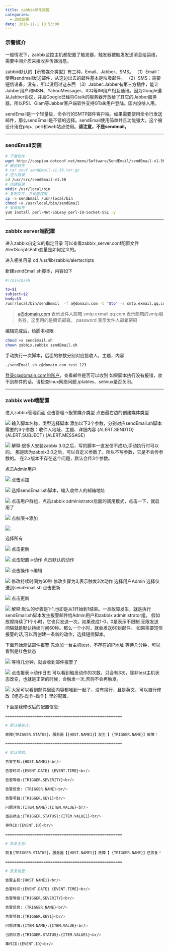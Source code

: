 ```yaml
---
title: zabbix邮件报警
categories:
  - 运维部署
date: 2016-11-1 18:53:00
---
```


### 示警媒介
一般情况下，zabbix监控主机都配置了触发器，触发器被触发发送消息给运维，需要中间介质来接收并传递消息。

zabbix默认的【示警媒介类型】有三种，Email、Jabber、SMS。
（1）Email：使用sendmail发送邮件，从这边出去的邮件基本是垃圾邮件。
（2）SMS：需要短信设备，没有，所以没用过这东西
（3）Jabber:Jabber有第三方插件，能让Jabber用户和MSN、YahooMessager、ICQ等IM用户相互通讯。因为Google遵从Jabber协议，并且Google已经将Gtalk的服务器开放给了其它的Jabber服务器。所以PSI、Giam等Jabber客户端软件支持GTalk用户登陆。国内没啥人用。

sendEmail是一个轻量级，命令行的SMTP邮件客户端。如果需要使用命令行发送邮件，那么sendEmail是不错的选择。sendEmail使用简单并且功能强大。这个被设计用在php、perl和web站点使用。**请注意，不是sendmail。**

---

### sendEmail安装
```bash
# 下载软件
wget http://caspian.dotconf.net/menu/Software/SendEmail/sendEmail-v1.56.tar.gz
# 解压软件
# tar zxvf sendEmail-v1.56.tar.gz
# 进入目录
cd /usr/src/sendEmail-v1.56
# 创建目录
mkdir /usr/local/bin
# 复制文件，并设置权限
cp -a sendEmail /usr/local/bin
chmod +x /usr/local/bin/sendEmail
# 安装组件
yum install perl-Net-SSLeay perl-IO-Socket-SSL -y
```

<!-- more -->

---

### zabbix server端配置
进入zabbix自定义的指定目录
可以查看zabbix_server.conf配置文件AlertScriptsPath变量是如何定义的。

进入相关目录
cd /usr/lib/zabbix/alertscripts

新建sendEmail.sh脚本，内容如下
```bash
#!/bin/bash

to=$1
subject=$2
body=$3
/usr/local/bin/sendEmail  -f a@domain.com -t "$to" -s smtp.exmail.qq.com -u "$subject" -o message-content-type=html -o message-charset=utf8 -xu a@domain.com -xp password -m "$body"
```

> a@domain.com 表示发件人邮箱
smtp.exmail.qq.com 表示邮箱的smtp服务器，这里用的是腾讯邮箱。
password 表示发件人邮箱密码

编辑完成后，给脚本权限
```bash
chmod +x sendEmail.sh
chown zabbix.zabbix sendEmail.sh
```
手动执行一次脚本，后面的参数分别对应接收人，主题，内容
```bash
./sendEmail.sh c@domain.com test 123
```
登录c@domain.com的账户，查看邮件是否可以收到
如果脚本执行没有报错，收不到邮件的话，请检查linux网络问题,iptables、selinux是否关闭。

---

### zabbix web端配置
进入zabbix管理页面
点击管理->报警媒介类型 点击最右边的创建媒体类型

![](1.png)
输入脚本名称，类型选择脚本
添加以下3个参数，分别对应sendEmail.sh脚本需要的3个参数：收件人地址、主题、详细内容
{ALERT.SENDTO}
{ALERT.SUBJECT}
{ALERT.MESSAGE}

![](2.png)
解释:很多人安装zabbix 3.0之后，写的脚本一直发信不成功,手动执行时可以的。
那是因为zabbix3.0之后，可以自定义参数了。所以不写参数，它是不会传参数的。
在2.x版本不存在这个问题，默认会传3个参数。

点击Admin用户

![](3.png)
点击添加

![](4.png)
选择sendEmail.sh脚本，输入收件人的邮箱地址

![](5.png)
点击用户群组，点击zabbix administrator后面的调用模式，点击一下，就启用了

![](6.png)
点权限->添加

![](7.png)

选择所有

![](8.png)
点击更新

![](9.png)
点击配置->动作 点击默认的动作

![](10.png)
点击操作->编辑

![](11.png)
修改持续时间为60秒
修改步骤为3,表示触发3次动作
选择用户Admin
选择仅送到sendEmail.sh
点击更新

![](12.png)
点击更新

![](13.png)
解释:默认的步骤是1-1,也即是从1开始到1结束。一旦故障发生，就是执行sendEmail.sh脚本发生报警邮件给Admin用户和zabbix administrator组。
假如故障持续了1个小时，它也只发送一次。如果改成1-0，0是表示不限制.无限发送
间隔就是默认持续时间60秒。那么一个小时，就会发送60封邮件。
如果需要短信报警的话,可以再创建一条新的动作，选择短信脚本。

下面开始测试邮件报警
先添加一台主机test，不存在的IP地址
等待几分钟，可以看到是红色状态

![](14.png)
等待几分钟，就会收到邮件报警了

![](15.png)
点击报表->动作日志 可以看到触发动作的次数。只会有3次，除非test主机状态改变，也就是正常的时候，会触发一次,否则不会再触发。

![](16.png)
大家可以看到邮件里面内容都堆到一起了，没有换行，且是英文，可以自行修改【组态-动作-动作】里的配置。

下面是我修改后的配置信息:
```bash
====================================================

# 默认接收人:

故障{TRIGGER.STATUS}，服务器【{HOST.NAME1}】发生【 {TRIGGER.NAME}】故障！

====================================================

# 默认信息:

告警主机:{HOST.NAME1}<br/>

告警时间:{EVENT.DATE} {EVENT.TIME}<br/>

告警等级:{TRIGGER.SEVERITY}<br/>

告警信息: {TRIGGER.NAME}<br/>

告警项目:{TRIGGER.KEY1}<br/>

问题详情:{ITEM.NAME}:{ITEM.VALUE}<br/>

当前状态:{TRIGGER.STATUS}:{ITEM.VALUE1}<br/>

事件ID:{EVENT.ID}<br/>

====================================================

# 恢复主旨:

恢复{TRIGGER.STATUS}，服务器【{HOST.NAME1}】故障【 {TRIGGER.NAME}】已恢复！

====================================================

# 恢复信息:

告警主机:{HOST.NAME1}<br/>

告警时间:{EVENT.DATE} {EVENT.TIME}<br/>

告警等级:{TRIGGER.SEVERITY}<br/>

告警信息: {TRIGGER.NAME}<br/>

告警项目:{TRIGGER.KEY1}<br/>

问题详情:{ITEM.NAME}:{ITEM.VALUE}<br/>

当前状态:{TRIGGER.STATUS}:{ITEM.VALUE1}<br/>

事件ID:{EVENT.ID}<br/>
```

